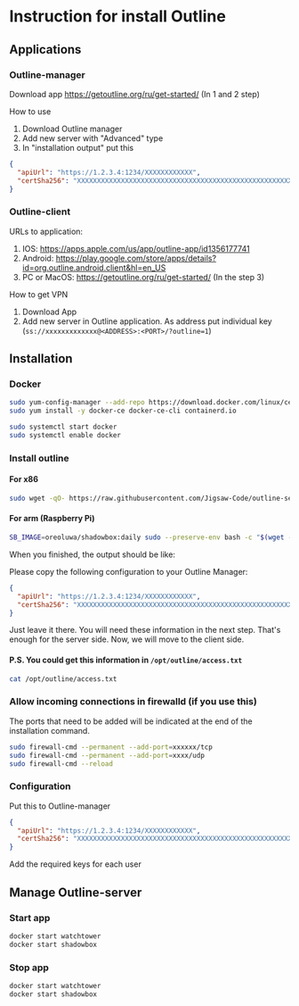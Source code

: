 # Instruction for install Outline

## Applications

### Outline-manager

Download app https://getoutline.org/ru/get-started/ (In 1 and 2 step)

How to use
1. Download Outline manager
2. Add new server with "Advanced" type
3. In "installation output" put this
```json
{ 
  "apiUrl": "https://1.2.3.4:1234/XXXXXXXXXXXX", 
  "certSha256": "XXXXXXXXXXXXXXXXXXXXXXXXXXXXXXXXXXXXXXXXXXXXXXXXXXXXXXXXXXXX" 
}
```

### Outline-сlient

URLs to application:
1. IOS: https://apps.apple.com/us/app/outline-app/id1356177741
2. Android: https://play.google.com/store/apps/details?id=org.outline.android.client&hl=en_US
3. PC or MacOS: https://getoutline.org/ru/get-started/ (In the step 3)

How to get VPN
1. Download App
2. Add new server in Outline application. As address put individual key (`ss://xxxxxxxxxxxxx@<ADDRESS>:<PORT>/?outline=1`)



## Installation

### Docker
```bash
sudo yum-config-manager --add-repo https://download.docker.com/linux/centos/docker-ce.repo
sudo yum install -y docker-ce docker-ce-cli containerd.io

sudo systemctl start docker
sudo systemctl enable docker
```

### Install outline

#### For x86
```bash
sudo wget -qO- https://raw.githubusercontent.com/Jigsaw-Code/outline-server/master/src/server_manager/install_scripts/install_server.sh | bash
```

#### For arm (Raspberry Pi)
```bash
SB_IMAGE=oreoluwa/shadowbox:daily sudo --preserve-env bash -c "$(wget -qO- https://raw.githubusercontent.com/EricQmore/installer/main/install_server.sh)"
```
When you finished, the output should be like:

Please copy the following configuration to your Outline Manager:
```json
{ 
  "apiUrl": "https://1.2.3.4:1234/XXXXXXXXXXXX", 
  "certSha256": "XXXXXXXXXXXXXXXXXXXXXXXXXXXXXXXXXXXXXXXXXXXXXXXXXXXXXXXXXXXX" 
}
```
Just leave it there. You will need these information in the next step. That's enough for the server side. Now, we will move to the client side.
#### P.S. You could get this information in `/opt/outline/access.txt`
```bash
cat /opt/outline/access.txt
```


### Allow incoming connections in firewalld (if you use this) 

The ports that need to be added will be indicated at the end of the installation command.
```bash
sudo firewall-cmd --permanent --add-port=xxxxxx/tcp
sudo firewall-cmd --permanent --add-port=xxxx/udp
sudo firewall-cmd --reload
```

### Configuration
Put this to Outline-manager
```json
{ 
  "apiUrl": "https://1.2.3.4:1234/XXXXXXXXXXXX", 
  "certSha256": "XXXXXXXXXXXXXXXXXXXXXXXXXXXXXXXXXXXXXXXXXXXXXXXXXXXXXXXXXXXX" 
}
```
Add the required keys for each user


## Manage Outline-server

### Start app
```bash
docker start watchtower
docker start shadowbox
```

### Stop app
```bash
docker start watchtower
docker start shadowbox
```